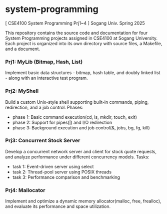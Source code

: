 # system-programming
[ CSE4100 System Programming Prj1~4 ] Sogang Univ. Spring 2025

This repository contains the source code and documentation for four System Programming projects assigned in CSE4100 at Sogang University. Each project is organized into its own directory with source files, a Makefile, and a document.

### Prj1: MyLib (Bitmap, Hash, List)
Implement basic data structures - bitmap, hash table, and doubly linked list - along with an interactive test program.

### Prj2: MyShell
Build a custom Unix-style shell supporting built-in commands, piping, redirection, and a job control.
Phases:
- phase 1: Basic command execution(cd, ls, mkdir, touch, exit)
- phase 2: Support for pipes(|) and I/O redirection
- phase 3: Background execution and job control(&, jobs, bg, fg, kill)

### Prj3: Concurrent Stock Server
Develop a concurrent network server and client for stock quote requests, and analyze performance under different concurrency models.
Tasks:
- task 1: Event-driven server using select
- task 2: Thread-pool server using POSIX threads
- task 3: Performance comparison and benchmarking

### Prj4: Mallocator
Implement and optimize a dynamic memory allocator(malloc, free, frealloc), and evaluate its performance and space utilization.